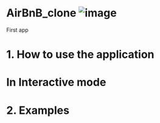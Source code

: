 # AirBnB_clone  ![image](https://user-images.githubusercontent.com/83889059/141700413-46aaf834-9705-4923-a6f5-6a499ed0cc55.png)

First app


# 1. How to use the application

# In Interactive mode 


# 2. Examples
